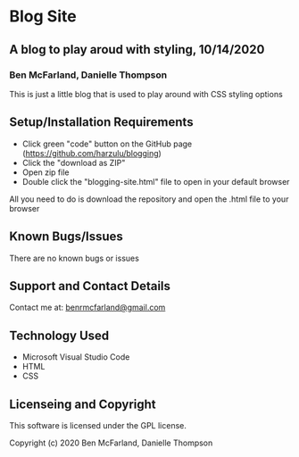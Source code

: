# Blog Site

## A blog to play aroud with styling, 10/14/2020

### Ben McFarland, Danielle Thompson

This is just a little blog that is used to play around with CSS styling options

## Setup/Installation Requirements

* Click green "code" button on the GitHub page (https://github.com/harzulu/blogging)
* Click the "download as ZIP"
* Open zip file
* Double click the "blogging-site.html" file to open in your default browser

All you need to do is download the repository and open the .html file to your browser

## Known Bugs/Issues

There are no known bugs or issues

## Support and Contact Details

Contact me at: benrmcfarland@gmail.com

## Technology Used

* Microsoft Visual Studio Code
* HTML
* CSS

## Licenseing and Copyright

This software is licensed under the GPL license.

Copyright (c) 2020 Ben McFarland, Danielle Thompson